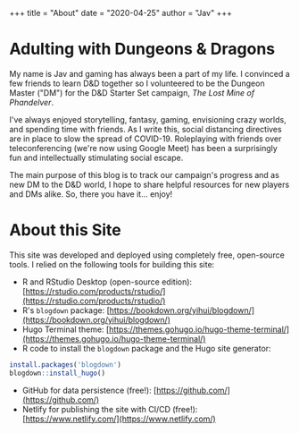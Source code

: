 +++
title = "About"
date = "2020-04-25"
author = "Jav"
+++

# Adulting with Dungeons & Dragons

My name is Jav and gaming has always been a part of my life. I convinced a few friends to learn D&D together so I volunteered to be the Dungeon Master ("DM") for the D&D Starter Set campaign, _The Lost Mine of Phandelver_.

I've always enjoyed storytelling, fantasy, gaming, envisioning crazy worlds, and spending time with friends. As I write this, social distancing directives are in place to slow the spread of COVID-19. Roleplaying with friends over teleconferencing (we're now using Google Meet) has been a surprisingly fun and intellectually stimulating social escape.

The main purpose of this blog is to track our campaign's progress and as new DM to the D&D world, I hope to share helpful resources for new players and DMs alike. So, there you have it... enjoy!

# About this Site

This site was developed and deployed using completely free, open-source tools. I relied on the following tools for building this site:

- R and RStudio Desktop (open-source edition): [https://rstudio.com/products/rstudio/](https://rstudio.com/products/rstudio/)
- R's `blogdown` package: [https://bookdown.org/yihui/blogdown/](https://bookdown.org/yihui/blogdown/)
- Hugo Terminal theme: [https://themes.gohugo.io/hugo-theme-terminal/](https://themes.gohugo.io/hugo-theme-terminal/)
- R code to install the `blogdown` package and the Hugo site generator:
```r
install.packages('blogdown')
blogdown::install_hugo()
```
- GitHub for data persistence (free!): [https://github.com/](https://github.com/)
- Netlify for publishing the site with CI/CD (free!): [https://www.netlify.com/](https://www.netlify.com/)